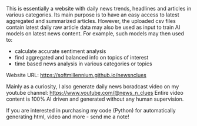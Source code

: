 This is essentially a website with daily news trends, headlines and articles in various categories. 
Its main purpose is to have an easy access to latest aggregated and summarized articles.
However, the uploaded csv files contain latest daily raw article data may also be used as input to train AI models on latest news content.
For example, such models may then used to:
<ul>
<li>calculate accurate sentiment analysis</li>
<li>find aggregated and balanced info on topics of interest</li>
<li>time based news analysis in various categories or topics</li>
</ul>

Website URL:
https://softmillennium.github.io/newsnclues

Mainly as a curiosity, I also generate daily news boradcast video on my youtube channel: https://www.youtube.com/@news_n_clues 
Entire video content is 100% AI driven and generated without any human supervision.

If you are interested in purchasing my code (Python) for automatically generating  html, video and more - send me a note!
